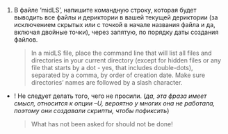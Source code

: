 1. В файле ‘midLS’, напишите командную строку, которая будет выводить все файлы и дериктории в вашей текущей дериктории (за исключением скрытых или с точкой в начале названия файла и да, включая двойные точки), через запятую, по порядку даты создания файлов.
   > In a midLS file, place the command line that will list all files and directories in your current directory (except for hidden files or any file that starts by a dot - yes, that includes double-dots), separated by a comma, by order of creation date. Make sure directories’ names are followed by a slash character.

* ! Не следует делать того, чего не просили. (*да, эта фраза имеет смысл, относится к опции –U, вероятно у многих она не работала, поэтому они создавали скрипты, чтобы пофиксить*)
  > What has not been asked for should not be done!
